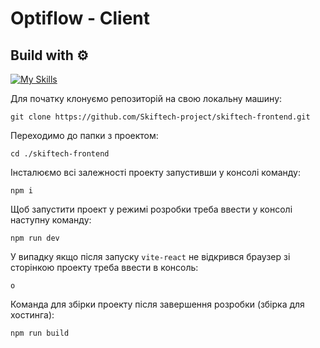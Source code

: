 # Optiflow - Client

## Build with ⚙️

[![My Skills](https://skillicons.dev/icons?i=js,react,threejs&theme=light)](https://skillicons.dev)


Для початку клонуємо репозиторій на свою локальну машину:

```
git clone https://github.com/Skiftech-project/skiftech-frontend.git
```

Переходимо до папки з проектом:

```
cd ./skiftech-frontend
```

Інсталюємо всі залежності проекту запустивши у консолі команду:

```
npm i
```

Щоб запустити проект у режимі розробки треба ввести у консолі наступну команду:

```
npm run dev
```

У випадку якщо після запуску `vite-react` не відкрився браузер зі сторінкою проекту треба ввести в консоль:

```
o
```

Команда для збірки проекту після завершення розробки (збірка для хостинга):

```
npm run build
```
